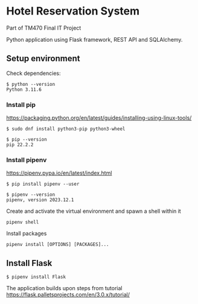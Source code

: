 # Hotel Reservation System

Part of TM470 Final IT Project

Python application using Flask framework, REST API and SQLAlchemy.

## Setup environment

Check dependencies:

```
$ python --version
Python 3.11.6
```

### Install pip 
https://packaging.python.org/en/latest/guides/installing-using-linux-tools/

```
$ sudo dnf install python3-pip python3-wheel

$ pip --version
pip 22.2.2
```

### Install pipenv 
https://pipenv.pypa.io/en/latest/index.html

```
$ pip install pipenv --user

$ pipenv --version
pipenv, version 2023.12.1
```

Create and activate the virtual environment and spawn a shell within it
```
pipenv shell
```
Install packages
```
pipenv install [OPTIONS] [PACKAGES]...
```

## Install Flask

```
$ pipenv install Flask
```

The application builds upon steps from tutorial https://flask.palletsprojects.com/en/3.0.x/tutorial/
